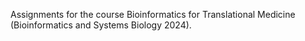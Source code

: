 Assignments for the course Bioinformatics for Translational Medicine (Bioinformatics and Systems Biology 2024).
